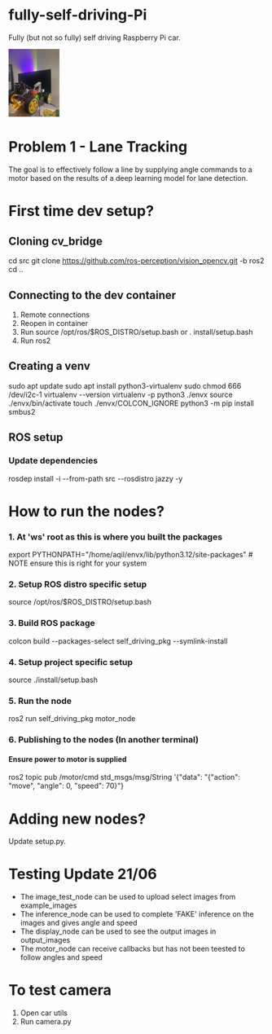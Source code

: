 # fully-self-driving-Pi
Fully (but not so fully) self driving Raspberry Pi car.

<img src="photos/IMG_4602.jpg" width="100">



# Problem 1 - Lane Tracking
The goal is to effectively follow a line by supplying angle commands to a motor based on the results of a deep learning model for lane detection.

# First time dev setup?
## Cloning cv_bridge
cd src
git clone https://github.com/ros-perception/vision_opencv.git -b ros2
cd ..
## Connecting to the dev container
1. Remote connections
2. Reopen in container
3. Run source /opt/ros/$ROS_DISTRO/setup.bash or . install/setup.bash
4. Run ros2
## Creating a venv
sudo apt update
sudo apt install python3-virtualenv
sudo chmod 666 /dev/i2c-1
virtualenv --version
virtualenv -p python3 ./envx
source ./envx/bin/activate
touch ./envx/COLCON_IGNORE
python3 -m pip install smbus2
## ROS setup
### Update dependencies
rosdep install -i --from-path src --rosdistro jazzy -y

# How to run the nodes?
### 1. At 'ws' root as this is where you built the packages
export PYTHONPATH="/home/aqil/envx/lib/python3.12/site-packages" # NOTE ensure this is right for your system
### 2. Setup ROS distro specific setup
source /opt/ros/$ROS_DISTRO/setup.bash
### 3. Build ROS package 
colcon build --packages-select self_driving_pkg --symlink-install
### 4. Setup project specific setup
source ./install/setup.bash 
### 5. Run the node
ros2 run self_driving_pkg motor_node
### 6. Publishing to the nodes (In another terminal)
#### Ensure power to motor is supplied
ros2 topic pub /motor/cmd std_msgs/msg/String '{"data": "{\"action\": \"move\", \"angle\": 0, \"speed\": 70}"}

# Adding new nodes?
Update setup.py.

# Testing Update 21/06
- The image_test_node can be used to upload select images from example_images
- The inference_node can be used to complete 'FAKE' inference on the images and gives angle and speed
- The display_node can be used to see the output images in output_images
- The motor_node can receive callbacks but has not been teested to follow angles and speed

# To test camera
1. Open car utils
2. Run camera.py